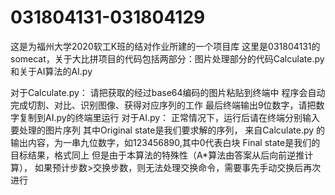 # 031804131-031804129
这是为福州大学2020软工K班的结对作业所建的一个项目库
这里是031804131的somecat，关于大比拼项目的代码包括两部分：图片处理部分的代码Calculate.py和关于AI算法的AI.py

对于Calculate.py：
请把获取的经过base64编码的图片粘贴到终端中
程序会自动完成切割、对比、识别图像、获得对应序列的工作
最后终端输出9位数字，请把数字复制到AI.py的终端里运行
对于AI.py：
正常情况下，运行后请在终端分别输入要处理的图片序列
其中Original state是我们要求解的序列，
来自Calculate.py 的输出内容，为一串九位数字，如123456890,其中0代表白块
Final state是我们的目标结果，格式同上
但是由于本算法的特殊性（A*算法由答案从后向前逆推计算），
如果预计步数>交换步数，则无法处理交换命令，需要事先手动交换后再次进行
